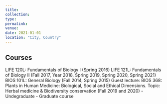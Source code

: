 ```yaml
---
title: 
collection: 
type:
permalink:
venue: 
date: 2021-01-01
location: "City, Country"
---
```


Courses
-------

LIFE 120L: Fundamentals of Biology I (Spring 2016)
LIFE 121L: Fundamentals of Biology II (Fall 2017, Year 2018, Spring 2019, Spring 2020, Spring 2021)
BIOS 101L: General Biology (Fall 2014, Spring 2015)
Guest lecture: BIOS 368: Plants in Human Medicine: Biological, Social and Ethical Dimensions. Topic: Herbal medicine & Biodiversity conservation (Fall 2019 and 2020) - Undegraduate - Graduate course



